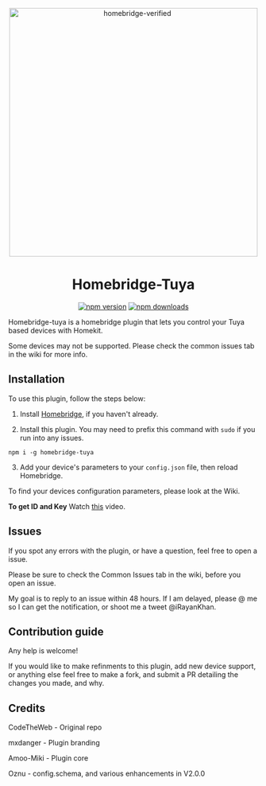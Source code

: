 <span align="center">

<a href="https://github.com/iRayanKhan/Assets-Repo/blob/master/Tuya-Plugin-Branding.png?raw=true"><img alt="homebridge-verified" src="https://github.com/iRayanKhan/Assets-Repo/blob/master/Tuya-Plugin-Branding.png?raw=true" width="500px"></a>

# Homebridge-Tuya

<a href="https://www.npmjs.com/package/homebridge-tuya"><img title="npm version" src="https://badgen.net/npm/v/homebridge-tuya" ></a>
<a href="https://www.npmjs.com/package/homebridge-tuya"><img title="npm downloads" src="https://badgen.net/npm/dt/homebridge-tuya" ></a>

</span>


Homebridge-tuya is a homebridge plugin that lets you control your Tuya based devices with Homekit. 

Some devices may not be supported. Please check the common issues tab in the wiki for more info. 


## Installation 
To use this plugin, follow the steps below:

1) Install [Homebridge](https://github.com/homebridge/homebridge), if you haven't already.

2) Install this plugin. You may need to prefix this command with ```sudo``` if you run into any issues.

```npm i -g homebridge-tuya```

3) Add your device's parameters to your ```config.json``` file, then reload Homebridge.

To find your devices configuration parameters, please look at the Wiki.

**To get ID and Key** Watch [this](https://www.youtube.com/watch?v=oq0JL_wicKg) video. 

## Issues

If you spot any errors with the plugin, or have a question, feel free to open a issue.

Please be sure to check the Common Issues tab in the wiki, before you open an issue.

My goal is to reply to an issue within 48 hours. If I am delayed, please @ me so I can get the notification, or shoot me a tweet @iRayanKhan. 

## Contribution guide

Any help is welcome! 

If you would like to make refinments to this plugin, add new device support, or anything else feel free to make a fork, and submit a PR detailing the changes you made, and why. 



## Credits

CodeTheWeb - Original repo

mxdanger   - Plugin branding 

Amoo-Miki  - Plugin core

Oznu       - config.schema, and various enhancements in V2.0.0
